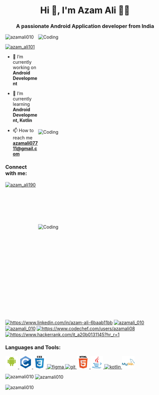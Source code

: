 <h1 align="center">Hi 👋, I'm Azam Ali 🐱‍💻</h1>
<h3 align="center">A passionate Android Application developer from India</h3>
<img align="right" alt="Coding" width="400" height="300" src="https://gifdb.com/images/high/animated-man-computer-coding-nae6mec378lsg1i3.gif">
<img align="right" alt="Coding" width="400" height="300" src="https://developer.android.com/static/images/mad/mad-header.gif">
<img align="right" alt="Coding" width="400" height="300" src="https://developer.android.com/static/images/jetpack/compose/landing-preview-animation.gif">

<p align="left"> <img src="https://komarev.com/ghpvc/?username=azamali010&label=Profile%20views&color=0e75b6&style=flat" alt="azamali010" /> </p>

<p align="left"> <a href="https://twitter.com/azam_ali190" target="blank"><img src="https://img.shields.io/twitter/follow/azam_ali190?logo=twitter&style=for-the-badge" alt="azam_ali101" /></a> </p>

- 🔭 I’m currently working on **Android Development**

- 🌱 I’m currently learning **Android Development, Kotlin**

- 📫 How to reach me **azamali07711@gmail.com**

<h3 align="left">Connect with me:</h3>
<p align="left">
<a href="https://twitter.com/azam_ali190" target="blank"><img align="center" src="https://raw.githubusercontent.com/rahuldkjain/github-profile-readme-generator/master/src/images/icons/Social/twitter.svg" alt="azam_ali190" height="30" width="40" /></a>
<a href="https://linkedin.com/in/https://www.linkedin.com/in/azam-ali-6baab11bb" target="blank"><img align="center" src="https://raw.githubusercontent.com/rahuldkjain/github-profile-readme-generator/master/src/images/icons/Social/linked-in-alt.svg" alt="https://www.linkedin.com/in/azam-ali-6baab11bb" height="30" width="40" /></a>
<a href="https://fb.com/azamali_010" target="blank"><img align="center" src="https://raw.githubusercontent.com/rahuldkjain/github-profile-readme-generator/master/src/images/icons/Social/facebook.svg" alt="azamali_010" height="30" width="40" /></a>
<a href="https://instagram.com/azamali_010" target="blank"><img align="center" src="https://raw.githubusercontent.com/rahuldkjain/github-profile-readme-generator/master/src/images/icons/Social/instagram.svg" alt="azamali_010" height="30" width="40" /></a>
<a href="https://www.codechef.com/users/https://www.codechef.com/users/azamali08" target="blank"><img align="center" src="https://cdn.jsdelivr.net/npm/simple-icons@3.1.0/icons/codechef.svg" alt="https://www.codechef.com/users/azamali08" height="30" width="40" /></a>
<a href="https://www.hackerrank.com/https://www.hackerrank.com/it_a20b0131145?hr_r=1" target="blank"><img align="center" src="https://raw.githubusercontent.com/rahuldkjain/github-profile-readme-generator/master/src/images/icons/Social/hackerrank.svg" alt="https://www.hackerrank.com/it_a20b0131145?hr_r=1" height="30" width="40" /></a>
</p>

<h3 align="left">Languages and Tools:</h3>
<p align="left"> <a href="https://developer.android.com" target="_blank" rel="noreferrer"> <img src="https://raw.githubusercontent.com/devicons/devicon/master/icons/android/android-original-wordmark.svg" alt="android" width="40" height="40"/> </a> <a href="https://www.cprogramming.com/" target="_blank" rel="noreferrer"> <img src="https://raw.githubusercontent.com/devicons/devicon/master/icons/c/c-original.svg" alt="c" width="40" height="40"/> </a> <a href="https://www.w3schools.com/css/" target="_blank" rel="noreferrer"> <img src="https://raw.githubusercontent.com/devicons/devicon/master/icons/css3/css3-original-wordmark.svg" alt="css3" width="40" height="40"/> </a> <a href="https://www.figma.com/" target="_blank" rel="noreferrer"> <img src="https://www.vectorlogo.zone/logos/figma/figma-icon.svg" alt="figma" width="40" height="40"/> </a> <a href="https://git-scm.com/" target="_blank" rel="noreferrer"> <img src="https://www.vectorlogo.zone/logos/git-scm/git-scm-icon.svg" alt="git" width="40" height="40"/> </a> <a href="https://www.w3.org/html/" target="_blank" rel="noreferrer"> <img src="https://raw.githubusercontent.com/devicons/devicon/master/icons/html5/html5-original-wordmark.svg" alt="html5" width="40" height="40"/> </a> <a href="https://www.java.com" target="_blank" rel="noreferrer"> <img src="https://raw.githubusercontent.com/devicons/devicon/master/icons/java/java-original.svg" alt="java" width="40" height="40"/> </a> <a href="https://kotlinlang.org" target="_blank" rel="noreferrer"> <img src="https://www.vectorlogo.zone/logos/kotlinlang/kotlinlang-icon.svg" alt="kotlin" width="40" height="40"/> </a> <a href="https://www.mysql.com/" target="_blank" rel="noreferrer"> <img src="https://raw.githubusercontent.com/devicons/devicon/master/icons/mysql/mysql-original-wordmark.svg" alt="mysql" width="40" height="40"/> </a> </p>

<p><img align="left" src="https://github-readme-stats.vercel.app/api/top-langs?username=azamali010&show_icons=true&locale=en&layout=compact" alt="azamali010" /></p>

<p>&nbsp;<img align="center" src="https://github-readme-stats.vercel.app/api?username=azamali010&show_icons=true&locale=en" alt="azamali010" /></p>

<p><img align="center" src="https://github-readme-streak-stats.herokuapp.com/?user=azamali010&" alt="azamali010" /></p>
